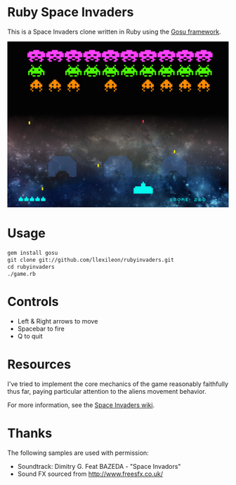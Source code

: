# Ruby Space Invaders

This is a Space Invaders clone written in Ruby using the [Gosu framework](http://code.google.com/p/gosu/).

![Screenshot](https://raw.githubusercontent.com/llexileon/rubyinvaders/master/assets/screen1.png)

# Usage

    gem install gosu
    git clone git://github.com/llexileon/rubyinvaders.git
    cd rubyinvaders
    ./game.rb

# Controls

* Left & Right arrows to move
* Spacebar to fire
* Q to quit

# Resources

I've tried to implement the core mechanics of the game reasonably faithfully thus far, paying particular attention to the aliens movement behavior.

For more information, see the [Space Invaders wiki](http://en.wikipedia.org/wiki/Space_invaders).

# Thanks

The following samples are used with permission:

* Soundtrack: Dimitry G. Feat BAZEDA - "Space Invadors"
* Sound FX sourced from http://www.freesfx.co.uk/